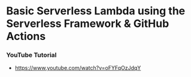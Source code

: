 # Basic Serverless Lambda using the Serverless Framework & GitHub Actions

### YouTube Tutorial
* https://www.youtube.com/watch?v=oFYFqOzJdqY
